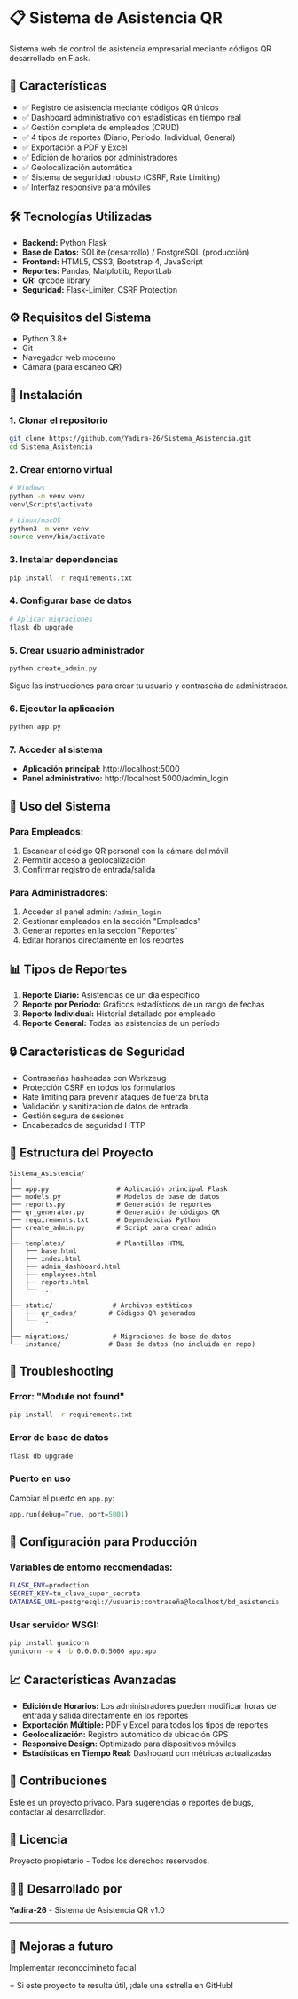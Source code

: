 # 📋 Sistema de Asistencia QR

Sistema web de control de asistencia empresarial mediante códigos QR desarrollado en Flask.

## 🌟 Características

- ✅ Registro de asistencia mediante códigos QR únicos
- ✅ Dashboard administrativo con estadísticas en tiempo real
- ✅ Gestión completa de empleados (CRUD)
- ✅ 4 tipos de reportes (Diario, Período, Individual, General)
- ✅ Exportación a PDF y Excel
- ✅ Edición de horarios por administradores
- ✅ Geolocalización automática
- ✅ Sistema de seguridad robusto (CSRF, Rate Limiting)
- ✅ Interfaz responsive para móviles

## 🛠️ Tecnologías Utilizadas

- **Backend:** Python Flask
- **Base de Datos:** SQLite (desarrollo) / PostgreSQL (producción)
- **Frontend:** HTML5, CSS3, Bootstrap 4, JavaScript
- **Reportes:** Pandas, Matplotlib, ReportLab
- **QR:** qrcode library
- **Seguridad:** Flask-Limiter, CSRF Protection

## ⚙️ Requisitos del Sistema

- Python 3.8+
- Git
- Navegador web moderno
- Cámara (para escaneo QR)

## 🚀 Instalación

### 1. Clonar el repositorio
```bash
git clone https://github.com/Yadira-26/Sistema_Asistencia.git
cd Sistema_Asistencia
```

### 2. Crear entorno virtual
```bash
# Windows
python -m venv venv
venv\Scripts\activate

# Linux/macOS
python3 -m venv venv
source venv/bin/activate
```

### 3. Instalar dependencias
```bash
pip install -r requirements.txt
```

### 4. Configurar base de datos
```bash
# Aplicar migraciones
flask db upgrade
```

### 5. Crear usuario administrador
```bash
python create_admin.py
```
Sigue las instrucciones para crear tu usuario y contraseña de administrador.

### 6. Ejecutar la aplicación
```bash
python app.py
```

### 7. Acceder al sistema
- **Aplicación principal:** http://localhost:5000
- **Panel administrativo:** http://localhost:5000/admin_login

## 👥 Uso del Sistema

### Para Empleados:
1. Escanear el código QR personal con la cámara del móvil
2. Permitir acceso a geolocalización
3. Confirmar registro de entrada/salida

### Para Administradores:
1. Acceder al panel admin: `/admin_login`
2. Gestionar empleados en la sección "Empleados"
3. Generar reportes en la sección "Reportes"
4. Editar horarios directamente en los reportes

## 📊 Tipos de Reportes

1. **Reporte Diario:** Asistencias de un día específico
2. **Reporte por Período:** Gráficos estadísticos de un rango de fechas
3. **Reporte Individual:** Historial detallado por empleado
4. **Reporte General:** Todas las asistencias de un período

## 🔒 Características de Seguridad

- Contraseñas hasheadas con Werkzeug
- Protección CSRF en todos los formularios
- Rate limiting para prevenir ataques de fuerza bruta
- Validación y sanitización de datos de entrada
- Gestión segura de sesiones
- Encabezados de seguridad HTTP

## 📁 Estructura del Proyecto

```
Sistema_Asistencia/
│
├── app.py                 # Aplicación principal Flask
├── models.py              # Modelos de base de datos
├── reports.py             # Generación de reportes
├── qr_generator.py        # Generación de códigos QR
├── requirements.txt       # Dependencias Python
├── create_admin.py        # Script para crear admin
│
├── templates/             # Plantillas HTML
│   ├── base.html
│   ├── index.html
│   ├── admin_dashboard.html
│   ├── employees.html
│   ├── reports.html
│   └── ...
│
├── static/               # Archivos estáticos
│   ├── qr_codes/        # Códigos QR generados
│   └── ...
│
├── migrations/           # Migraciones de base de datos
└── instance/            # Base de datos (no incluida en repo)
```

## 🐛 Troubleshooting

### Error: "Module not found"
```bash
pip install -r requirements.txt
```

### Error de base de datos
```bash
flask db upgrade
```

### Puerto en uso
Cambiar el puerto en `app.py`:
```python
app.run(debug=True, port=5001)
```

## 🔧 Configuración para Producción

### Variables de entorno recomendadas:
```bash
FLASK_ENV=production
SECRET_KEY=tu_clave_super_secreta
DATABASE_URL=postgresql://usuario:contraseña@localhost/bd_asistencia
```

### Usar servidor WSGI:
```bash
pip install gunicorn
gunicorn -w 4 -b 0.0.0.0:5000 app:app
```

## 📈 Características Avanzadas

- **Edición de Horarios:** Los administradores pueden modificar horas de entrada y salida directamente en los reportes
- **Exportación Múltiple:** PDF y Excel para todos los tipos de reportes
- **Geolocalización:** Registro automático de ubicación GPS
- **Responsive Design:** Optimizado para dispositivos móviles
- **Estadísticas en Tiempo Real:** Dashboard con métricas actualizadas

## 🤝 Contribuciones

Este es un proyecto privado. Para sugerencias o reportes de bugs, contactar al desarrollador.

## 📄 Licencia

Proyecto propietario - Todos los derechos reservados.

## 👨‍💻 Desarrollado por

**Yadira-26** - Sistema de Asistencia QR v1.0

---

## 📁 Mejoras a futuro 

Implementar reconocimineto facial 

⭐ Si este proyecto te resulta útil, ¡dale una estrella en GitHub!
